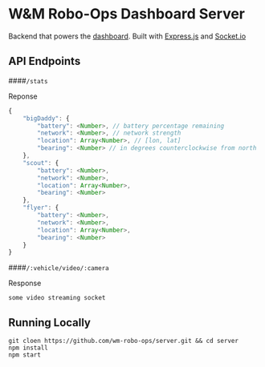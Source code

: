 # W&M Robo-Ops Dashboard Server

Backend that powers the [dashboard](http://wm-robo-ops.github.io/dashboard/). Built with [Express.js](http://expressjs.com/) and [Socket.io](http://socket.io/)

## API Endpoints

####`/stats`

Reponse

```js
{
    "bigDaddy": {
        "battery": <Number>, // battery percentage remaining
        "network": <Number>, // network strength
        "location": Array<Number>, // [lon, lat]
        "bearing": <Number> // in degrees counterclockwise from north
    },
    "scout": {
        "battery": <Number>,
        "network": <Number>,
        "location": Array<Number>,
        "bearing": <Number>
    },
    "flyer": {
        "battery": <Number>,
        "network": <Number>,
        "location": Array<Number>,
        "bearing": <Number>
    }
}
```

####`/:vehicle/video/:camera`

Response

```
some video streaming socket
```


## Running Locally

```
git cloen https://github.com/wm-robo-ops/server.git && cd server
npm install
npm start
```
